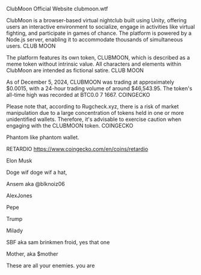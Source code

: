 ClubMoon Official Website
clubmoon.wtf

ClubMoon is a browser-based virtual nightclub built using Unity, offering users an interactive environment to socialize, engage in activities like virtual fighting, and participate in games of chance. The platform is powered by a Node.js server, enabling it to accommodate thousands of simultaneous users.
CLUB MOON

The platform features its own token, CLUBMOON, which is described as a meme token without intrinsic value. All characters and elements within ClubMoon are intended as fictional satire.
CLUB MOON

As of December 5, 2024, CLUBMOON was trading at approximately $0.0015, with a 24-hour trading volume of around $46,543.95. The token's all-time high was recorded at BTC0.0 7 1667.
COINGECKO

Please note that, according to Rugcheck.xyz, there is a risk of market manipulation due to a large concentration of tokens held in one or more unidentified wallets. Therefore, it's advisable to exercise caution when engaging with the CLUBMOON token.
COINGECKO


Phantom like phantom wallet. 

RETARDIO
https://www.coingecko.com/en/coins/retardio

Elon Musk

Doge wif  doge wif a hat, 

Ansem  aka @blknoiz06

AlexJones 

Pepe

Trump

Milady

SBF aka sam brinkmen froid, yes that one

Mother, aka  $mother


These are all your enemies. you are 
